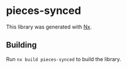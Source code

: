# pieces-synced

This library was generated with [Nx](https://nx.dev).

## Building

Run `nx build pieces-synced` to build the library.
